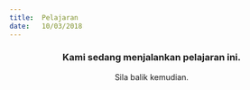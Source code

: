 ```yaml
---
title:  Pelajaran
date:   10/03/2018
---
```


### <center>Kami sedang menjalankan pelajaran ini.</center>
<center>Sila balik kemudian.</center>